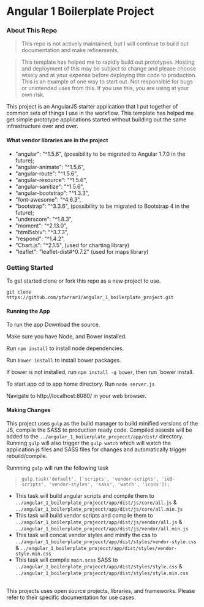 # Angular 1 Boilerplate Project

### About This Repo

> This repo is not actively maintained, but I will continue to build out documentation and make refinements. 

> This template has helped me to rapidly build out prototypes. Hosting and deployment of this may be subject to change and please choose wisely and at your expense before deploying this code to production. This is an example of one way to start out. Not responsible for bugs or unintended uses from this. If you use this, you are using at your own risk.

This project is an AngularJS starter application that I put together of common sets of things I use in the workflow. This template has helped me get simple prototype applications started without building out the same infrastructure over and over. 

#### What vendor libraries are in the project

* "angular": "^1.5.6", (possibility to be migrated to Angular 1.7.0 in the future);
* "angular-animate": "^1.5.6",
* "angular-route": "^1.5.6",
* "angular-resource": "^1.5.6",
* "angular-sanitize": "^1.5.6",
* "angular-bootstrap": "^1.3.3",
* "font-awesome": "^4.6.3",
* "bootstrap": "^3.3.6", (possibility to be migrated to Bootstrap 4 in the future);
* "underscore": "^1.8.3",
* "moment": "^2.13.0",
* "html5shiv": "^3.7.3",
* "respond": "^1.4.2",
* "Chart.js": "^2.1.5", (used for charting library)
* "leaflet": "leaflet-dist#^0.7.2" (used for maps library)

### Getting Started

To get started clone or fork this repo as a new project to use. 

`git clone https://github.com/pfarrar1/angular_1_boilerplate_project.git`

#### Running the App

To run the app 
Download the source. 

Make sure you have Node, and Bower installed. 

Run `npm install` to install node dependencies.

Run `bower install` to install bower packages. 

If bower is not installed, run `npm install -g bower`, then run `bower install.

To start app cd to app home directory. 
Run `node server.js` 

Navigate to http://localhost:8080/ in your web browser.

#### Making Changes

This project uses `gulp` as the build manager to build minified versions of the JS, compile the SASS to production ready code. Compiled assests will be added to the `../angular_1_boilerplate_projecct/app/dist/` directory. Running `gulp` will also trigger the `gulp watch` which will watch the application js files and SASS files for changes and automatically trigger rebuild/compile.

Runnning `gulp` will run the following task 

> `gulp.task('default', ['scripts', 'vendor-scripts', 'ie8-scripts', 'vendor-styles', 'sass', 'watch', 'icons']);`

* This task will build angular scripts and compile them to `../angular_1_boilerplate_projecct/app/dist/js/core/all.js` & `../angular_1_boilerplate_projecct/app/dist/js/core/all.min.js`
* This task will build vendor scripts and compile them to `../angular_1_boilerplate_projecct/app/dist/js/vendor/all.js` & `../angular_1_boilerplate_projecct/app/dist/js/vendor/all.min.js`
* This task will concat vendor styles and minify the css to `../angular_1_boilerplate_projecct/app/dist/styles/vendor-style.css` & `../angular_1_boilerplate_projecct/app/dist/styles/vendor-style.min.css`
* This task will compile `main.scss` SASS to `../angular_1_boilerplate_projecct/app/dist/styles/style.css` & `../angular_1_boilerplate_projecct/app/dist/styles/style.min.css`

##
This projects uses open source projects, libraries, and frameworks. Please refer to their specific documentation for use cases. 
